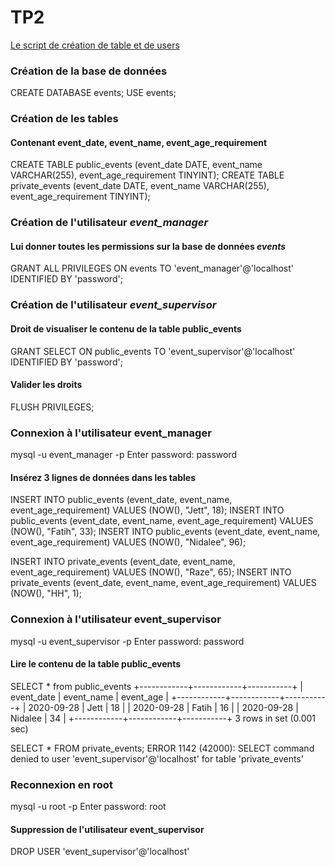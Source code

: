 # TP2

[Le script de création de table et de users](/script.sql)
### Création de la base de données
CREATE DATABASE events;
USE events;

### Création de les tables
#### Contenant event_date, event_name, event_age_requirement
CREATE TABLE public_events (event_date DATE, event_name VARCHAR(255), event_age_requirement TINYINT);
CREATE TABLE private_events (event_date DATE, event_name VARCHAR(255), event_age_requirement TINYINT);

### Création de l'utilisateur *event_manager*
#### Lui donner toutes les permissions sur la base de données *events*
GRANT ALL PRIVILEGES ON events TO 'event_manager'@'localhost'
IDENTIFIED BY 'password';

### Création de l'utilisateur *event_supervisor*
#### Droit de visualiser le contenu de la table public_events
GRANT SELECT ON public_events TO 'event_supervisor'@'localhost'
IDENTIFIED BY 'password';

#### Valider les droits
FLUSH PRIVILEGES;

### Connexion à l'utilisateur event_manager
mysql -u event_manager -p
Enter password: password

#### Insérez 3 lignes de données dans les tables
INSERT INTO public_events (event_date, event_name, event_age_requirement) VALUES (NOW(), "Jett", 18);
INSERT INTO public_events (event_date, event_name, event_age_requirement) VALUES (NOW(), "Fatih", 33);
INSERT INTO public_events (event_date, event_name, event_age_requirement) VALUES (NOW(), "Nidalee", 96);

INSERT INTO private_events (event_date, event_name, event_age_requirement) VALUES (NOW(), "Raze", 65);
INSERT INTO private_events (event_date, event_name, event_age_requirement) VALUES (NOW(), "HH", 1);

### Connexion à l'utilisateur event_supervisor
mysql -u event_supervisor -p
Enter password: password

#### Lire le contenu de la table public_events
SELECT * from public_events
+------------+------------+-----------+
| event_date | event_name | event_age |
+------------+------------+-----------+
| 2020-09-28 | Jett       |        18 |
| 2020-09-28 | Fatih      |        16 |
| 2020-09-28 | Nidalee    |        34 |
+------------+------------+-----------+
3 rows in set (0.001 sec)

SELECT * FROM private_events;
ERROR 1142 (42000): SELECT command denied to user 'event_supervisor'@'localhost' for table 'private_events'

### Reconnexion en root
mysql -u root -p
Enter password: root

#### Suppression de l'utilisateur event_supervisor
DROP USER 'event_supervisor'@'localhost'
